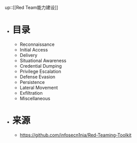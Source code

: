 up::[[Red Team能力建设]]
- # 目录
	- Reconnaissance
	- Initial Access
	- Delivery
	- Situational Awareness
	- Credential Dumping
	- Privilege Escalation
	- Defense Evasion
	- Persistence
	- Lateral Movement
	- Exfiltration
	- Miscellaneous
- # 来源
	- https://github.com/infosecn1nja/Red-Teaming-Toolkit